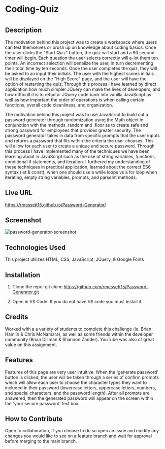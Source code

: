 # Coding-Quiz

# <Creating password generator by randomization>

## Description

The motivation behind this project was to create a workspace where users can test themselves or brush up on knowledge about coding basics. Once the user clicks the "Start Quiz" button, the quiz will start and a 90 second timer will begin. Each question the user selects correctly will a-lot them ten points. An incorrect selection will penalize the user, in turn decrementing their total time by ten seconds. Once the user completes the quiz, they will be asked to an input their initials. The user with the highest scores initials will be displayed on the "High Score" page, and the user will have the option of restarting the quiz. Through this process I have learned by direct application how much simpler JQuery can make the lives of developers, and how difficult it is to refactor JQuery code back into vanilla JavaScript as well as how important the order of operations is when calling certain functions, overall code cleanliness, and organization. 

The motivation behind this project was to use JavaScript to build out a password generator through randomization using the Math object in conjunction with the methods .random and .floor as to create safe and strong password for employees that provides greater security. The password generator takes in data from specific prompts that the user inputs and returns a password that fits within the criteria the user chooses. This will allow for each user to create a unique and secure password. Through this process I have implemented many of the techniques we have been learning about in JavaScript such as the use of string variables, functions, conditional if statements, and iteration. I furthered my understanding of these techniques in practical application, learned about the correct ES6 syntax (let & const), when one should use a while loops vs a for loop when iterating, empty string variables, prompts, and parseInt methods.

## Live URL

https://rmessett15.github.io/Password-Generator/

## Screenshot

![password-generator-screenshot](https://user-images.githubusercontent.com/120127903/221250174-6e2763e9-61a5-43d4-9947-c364396f4158.png)

## Technologies Used

This project utilizes HTML, CSS, JavaScript, JQuery, & Google Fonts

## Installation

1. Clone the repo:
   git clone https://github.com/rmessett15/Password-Generator.git

2. Open in VS Code. If you do not have VS code you must install it.

## Credits

Worked with a a variety of students to complete this challenge (ie. Brian Hamlin & Chris McNamara), as well as some friends within the developer community (Brian Dillman & Shannon Zander). YouTube was also of great value on this assignment.

## Features

Features of this page are very user intuitive. When the 'generate password' button is clicked, the user will be taken through a series of confirm prompts which will allow each user to choose the character types they want to included in their password (lowercase letters, uppercase letters, numbers, and special characters, and the password length). After all prompts are answered, then the generated password will appear on the screen within the 'your secure password' text box.

## How to Contribute

Open to collaboration, if you choose to do so open an issue and modify any changes you would like to see on a feature branch and wait for approval before merging to the main branch.
